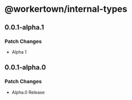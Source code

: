 # @workertown/internal-types

## 0.0.1-alpha.1

### Patch Changes

- Alpha 1

## 0.0.1-alpha.0

### Patch Changes

- Alpha.0 Release

